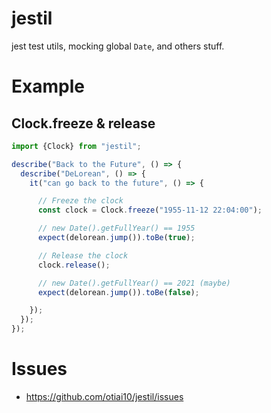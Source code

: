 # jestil

jest test utils, mocking global `Date`, and others stuff.

# Example

## Clock.freeze & release

```typescript
import {Clock} from "jestil";

describe("Back to the Future", () => {
  describe("DeLorean", () => {
    it("can go back to the future", () => {

      // Freeze the clock
      const clock = Clock.freeze("1955-11-12 22:04:00");

      // new Date().getFullYear() == 1955
      expect(delorean.jump()).toBe(true);

      // Release the clock
      clock.release();

      // new Date().getFullYear() == 2021 (maybe)
      expect(delorean.jump()).toBe(false);

    });
  });
});
```

# Issues

- https://github.com/otiai10/jestil/issues
